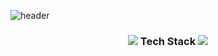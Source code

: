 ![header](https://capsule-render.vercel.app/api?type=slice&color=87ceaf&height=300&section=header&text=HanGyul%20Kang&fontSize=90)

<h3 align="center">
    <img src="https://img.icons8.com/ios/25/000000/chipping.png"/>
        <b>Tech Stack</b>
    <img src="https://img.icons8.com/ios/25/000000/chipping.png"/>
</h3>

<div align="center">
<img src="https://img.shields.io/badge/-Java-orange?logo=java&style=flat-square" alt="">
</div>
